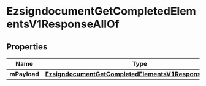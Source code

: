 

# EzsigndocumentGetCompletedElementsV1ResponseAllOf


## Properties

| Name | Type | Description | Notes |
|------------ | ------------- | ------------- | -------------|
|**mPayload** | [**EzsigndocumentGetCompletedElementsV1ResponseMPayload**](EzsigndocumentGetCompletedElementsV1ResponseMPayload.md) |  |  |



